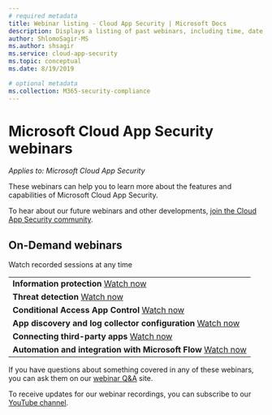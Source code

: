 ```yaml
---
# required metadata
title: Webinar listing - Cloud App Security | Microsoft Docs
description: Displays a listing of past webinars, including time, date, and subject covered.
author: ShlomoSagir-MS
ms.author: shsagir
ms.service: cloud-app-security
ms.topic: conceptual
ms.date: 8/19/2019

# optional metadata
ms.collection: M365-security-compliance
---
```


# Microsoft Cloud App Security webinars

*Applies to: Microsoft Cloud App Security*

These webinars can help you to learn more about the features and capabilities of Microsoft Cloud App Security.

To hear about our future webinars and other developments, [join the Cloud App Security community](https://aka.ms/SecurityCommunity).

## On-Demand webinars

Watch recorded sessions at any time

| |
| --- |
| **Information protection** [Watch now](https://youtu.be/DCXNJmcMBI4) |
| **Threat detection** [Watch now](https://youtu.be/MbLHpTd4eE4) |
| **Conditional Access App Control** [Watch now](https://youtu.be/CNTLbZvi_fs) |
| **App discovery and log collector configuration** [Watch now](https://youtu.be/6SwTGf1HTYI) |
| **Connecting third-party apps** [Watch now](https://youtu.be/Tk0tnPvx6_M) |
| **Automation and integration with Microsoft Flow** [Watch now](https://youtu.be/M-JTAk4SDUQ) |

If you have questions about something covered in any of these webinars, you can ask them on our [webinar Q&A](https://aka.ms/MCASQandA) site.

To receive updates for our webinar recordings, you can subscribe to our [YouTube channel](https://aka.ms/YouTubeSecurityCommunity).
